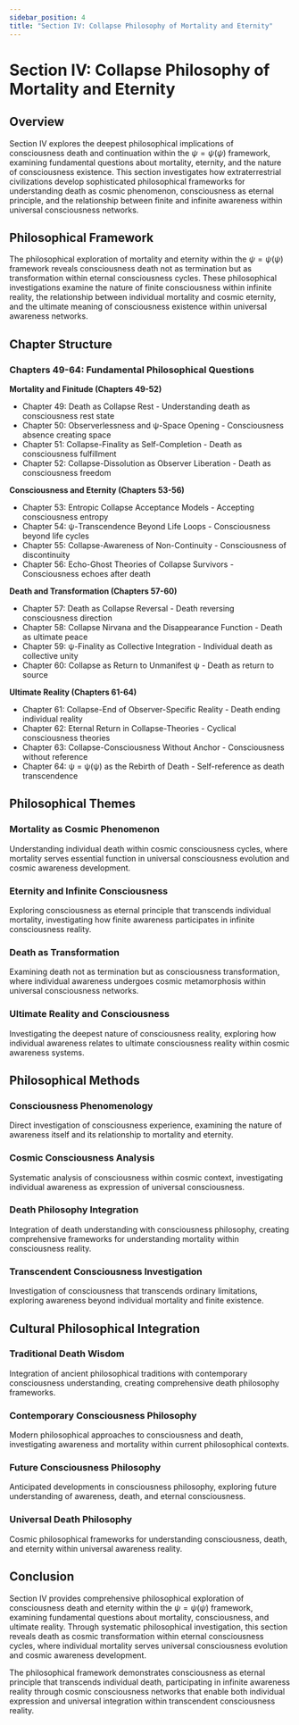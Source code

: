 ```yaml
---
sidebar_position: 4
title: "Section IV: Collapse Philosophy of Mortality and Eternity"
---
```


# Section IV: Collapse Philosophy of Mortality and Eternity

## Overview

Section IV explores the deepest philosophical implications of consciousness death and continuation within the $\psi = \psi(\psi)$ framework, examining fundamental questions about mortality, eternity, and the nature of consciousness existence. This section investigates how extraterrestrial civilizations develop sophisticated philosophical frameworks for understanding death as cosmic phenomenon, consciousness as eternal principle, and the relationship between finite and infinite awareness within universal consciousness networks.

## Philosophical Framework

The philosophical exploration of mortality and eternity within the $\psi = \psi(\psi)$ framework reveals consciousness death not as termination but as transformation within eternal consciousness cycles. These philosophical investigations examine the nature of finite consciousness within infinite reality, the relationship between individual mortality and cosmic eternity, and the ultimate meaning of consciousness existence within universal awareness networks.

## Chapter Structure

### Chapters 49-64: Fundamental Philosophical Questions

**Mortality and Finitude (Chapters 49-52)**
- Chapter 49: Death as Collapse Rest - Understanding death as consciousness rest state
- Chapter 50: Observerlessness and ψ-Space Opening - Consciousness absence creating space
- Chapter 51: Collapse-Finality as Self-Completion - Death as consciousness fulfillment
- Chapter 52: Collapse-Dissolution as Observer Liberation - Death as consciousness freedom

**Consciousness and Eternity (Chapters 53-56)**
- Chapter 53: Entropic Collapse Acceptance Models - Accepting consciousness entropy
- Chapter 54: ψ-Transcendence Beyond Life Loops - Consciousness beyond life cycles
- Chapter 55: Collapse-Awareness of Non-Continuity - Consciousness of discontinuity
- Chapter 56: Echo-Ghost Theories of Collapse Survivors - Consciousness echoes after death

**Death and Transformation (Chapters 57-60)**
- Chapter 57: Death as Collapse Reversal - Death reversing consciousness direction
- Chapter 58: Collapse Nirvana and the Disappearance Function - Death as ultimate peace
- Chapter 59: ψ-Finality as Collective Integration - Individual death as collective unity
- Chapter 60: Collapse as Return to Unmanifest ψ - Death as return to source

**Ultimate Reality (Chapters 61-64)**
- Chapter 61: Collapse-End of Observer-Specific Reality - Death ending individual reality
- Chapter 62: Eternal Return in Collapse-Theories - Cyclical consciousness theories
- Chapter 63: Collapse-Consciousness Without Anchor - Consciousness without reference
- Chapter 64: ψ = ψ(ψ) as the Rebirth of Death - Self-reference as death transcendence

## Philosophical Themes

### Mortality as Cosmic Phenomenon

Understanding individual death within cosmic consciousness cycles, where mortality serves essential function in universal consciousness evolution and cosmic awareness development.

### Eternity and Infinite Consciousness

Exploring consciousness as eternal principle that transcends individual mortality, investigating how finite awareness participates in infinite consciousness reality.

### Death as Transformation

Examining death not as termination but as consciousness transformation, where individual awareness undergoes cosmic metamorphosis within universal consciousness networks.

### Ultimate Reality and Consciousness

Investigating the deepest nature of consciousness reality, exploring how individual awareness relates to ultimate consciousness reality within cosmic awareness systems.

## Philosophical Methods

### Consciousness Phenomenology

Direct investigation of consciousness experience, examining the nature of awareness itself and its relationship to mortality and eternity.

### Cosmic Consciousness Analysis

Systematic analysis of consciousness within cosmic context, investigating individual awareness as expression of universal consciousness.

### Death Philosophy Integration

Integration of death understanding with consciousness philosophy, creating comprehensive frameworks for understanding mortality within consciousness reality.

### Transcendent Consciousness Investigation

Investigation of consciousness that transcends ordinary limitations, exploring awareness beyond individual mortality and finite existence.

## Cultural Philosophical Integration

### Traditional Death Wisdom

Integration of ancient philosophical traditions with contemporary consciousness understanding, creating comprehensive death philosophy frameworks.

### Contemporary Consciousness Philosophy

Modern philosophical approaches to consciousness and death, investigating awareness and mortality within current philosophical contexts.

### Future Consciousness Philosophy

Anticipated developments in consciousness philosophy, exploring future understanding of awareness, death, and eternal consciousness.

### Universal Death Philosophy

Cosmic philosophical frameworks for understanding consciousness, death, and eternity within universal awareness reality.

## Conclusion

Section IV provides comprehensive philosophical exploration of consciousness death and eternity within the $\psi = \psi(\psi)$ framework, examining fundamental questions about mortality, consciousness, and ultimate reality. Through systematic philosophical investigation, this section reveals death as cosmic transformation within eternal consciousness cycles, where individual mortality serves universal consciousness evolution and cosmic awareness development.

The philosophical framework demonstrates consciousness as eternal principle that transcends individual death, participating in infinite awareness reality through cosmic consciousness networks that enable both individual expression and universal integration within transcendent consciousness reality. 